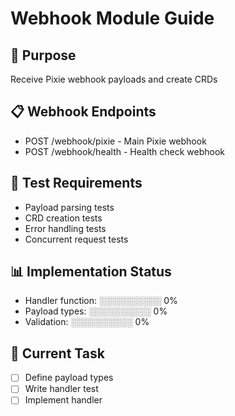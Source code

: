 # Webhook Module Guide

## 🎯 Purpose
Receive Pixie webhook payloads and create CRDs

## 📋 Webhook Endpoints
- POST /webhook/pixie - Main Pixie webhook
- POST /webhook/health - Health check webhook

## 🧪 Test Requirements
- Payload parsing tests
- CRD creation tests
- Error handling tests
- Concurrent request tests

## 📊 Implementation Status
- Handler function: ░░░░░░░░░░ 0%
- Payload types: ░░░░░░░░░░ 0%
- Validation: ░░░░░░░░░░ 0%

## 🔧 Current Task
- [ ] Define payload types
- [ ] Write handler test
- [ ] Implement handler